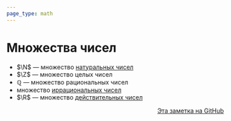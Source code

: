 ```yaml
---
page_type: math
---
```

# Множества чисел

* $\N$ — множество [натуральных чисел](20221108225922.md)
* $\Z$ — множество целых чисел
* $\mathbb{Q}$ — множество рациональных чисел
* множество [иррациональных чисел](20221030231804.md)
* $\R$ — множество [действительных чисел](20221030231807.md)




<p v-pre style="text-align: right">
  <a href="https://github.com/Kverde/algorithms/blob/main/source/20221030192444.md">
  Эта заметка на GitHub
  </a>
</p>
